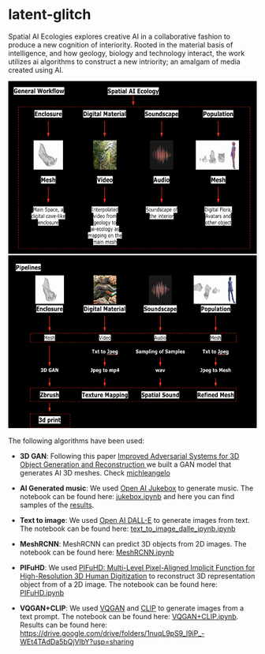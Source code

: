 # latent-glitch

Spatial AI Ecologies explores creative AI in a collaborative fashion to produce a new cognition of interiority. Rooted in the material basis of intelligence, and how geology, biology and technology interact, the work utilizes ai algorithms to construct a new intriority; an amalgam of media created using AI.

<img src="./workflow.png" width="600" height="350" />

<img src="./workflow_2.png" width="600" height="350" />


The following algorithms have been used:
* **3D GAN**: Following this paper [Improved Adversarial Systems for 3D Object Generation and Reconstruction
](https://arxiv.org/abs/1707.09557) we built a GAN model that generates AI 3D meshes. Check [michleangelo](https://github.com/ysinjab/latent-glitch/tree/main/michelangelo)

* **AI Generated music**: We used [Open AI Jukebox](https://openai.com/blog/jukebox/) to generate music. The notebook can be found here: [jukebox.ipynb](jukebox.ipynb) and here you can find samples of the [results](https://drive.google.com/drive/folders/1Rpavs5GyU_tbippR_llm6VVSjo1DPmM-?usp=sharing).

* **Text to image**: We used [Open AI DALL-E](hhttps://openai.com/blog/dall-e/) to generate images from text. The notebook can be found here: [text_to_image_dalle_ipynb.ipynb](text_to_image_dalle_ipynb.ipynb)

* **MeshRCNN**: MeshRCNN can predict 3D objects from 2D images. The notebook can be found here: [MeshRCNN.ipynb](MeshRCNN.ipynb)

* **PIFuHD**: We used [PIFuHD: Multi-Level Pixel-Aligned Implicit Function for High-Resolution 3D Human Digitization](https://shunsukesaito.github.io/PIFuHD/) to reconstruct 3D representation object from of a 2D image. The notebook can be found here: [PIFuHD.ipynb](PIFuHD.ipynb)

* **VQGAN+CLIP**: We used [VQGAN](https://github.com/CompVis/taming-transformers) and [CLIP](https://openai.com/blog/clip/) to generate images from a text prompt. The notebook can be found here: [VQGAN+CLIP.ipynb](VQGAN+CLIP.ipynb). Results can be found here: https://drive.google.com/drive/folders/1nuqL9pS9_l9iP_-WEt4TAdDa5bQjVIbY?usp=sharing